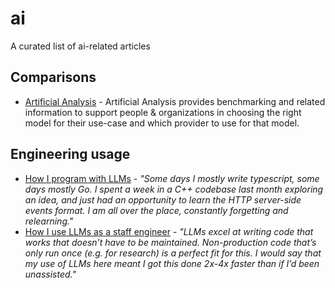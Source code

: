# ai
A curated list of ai-related articles

## Comparisons

* [Artificial Analysis](https://artificialanalysis.ai/) - Artificial Analysis provides benchmarking and related information to support people & organizations in choosing the right model for their use-case and which provider to use for that model. 

## Engineering usage

* [How I program with LLMs](https://crawshaw.io/blog/programming-with-llms) - _"Some days I mostly write typescript, some days mostly Go. I spent a week in a C++ codebase last month exploring an idea, and just had an opportunity to learn the HTTP server-side events format. I am all over the place, constantly forgetting and relearning."_
* [How I use LLMs as a staff engineer](https://www.seangoedecke.com/how-i-use-llms/) - _"LLMs excel at writing code that works that doesn’t have to be maintained. Non-production code that’s only run once (e.g. for research) is a perfect fit for this. I would say that my use of LLMs here meant I got this done 2x-4x faster than if I’d been unassisted."_